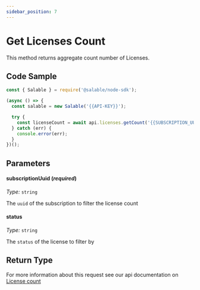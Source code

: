 ```yaml
---
sidebar_position: 7
---
```


# Get Licenses Count

This method returns aggregate count number of Licenses.

## Code Sample

```typescript
const { Salable } = require('@salable/node-sdk');

(async () => {
  const salable = new Salable('{{API-KEY}}');

  try {
    const licenseCount = await api.licenses.getCount('{{SUBSCRIPTION_UUID}}');
  } catch (err) {
    console.error(err);
  }
})();
```

## Parameters

#### subscriptionUuid (_required_)

_Type:_ `string`

The `uuid` of the subscription to filter the license count

#### status

_Type:_ `string`

The `status` of the license to filter by

## Return Type

For more information about this request see our api documentation on [License count](https://docs.salable.app/api#tag/Licenses/operation/getLicensesCount)
